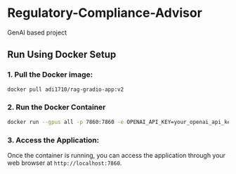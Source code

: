 # Regulatory-Compliance-Advisor
GenAI based project

## Run Using Docker Setup
  ### 1. Pull the Docker image:
  ```bash
  docker pull adi1710/rag-gradio-app:v2
  ```
  ### 2. Run the Docker Container
  ```bash
  docker run --gpus all -p 7860:7860 -e OPENAI_API_KEY=your_openai_api_key adi1710/rag-gradio-app:v2
  ```
  ### 3. Access the Application:
  Once the container is running, you can access the application through your web browser at `http://localhost:7860`.

        

